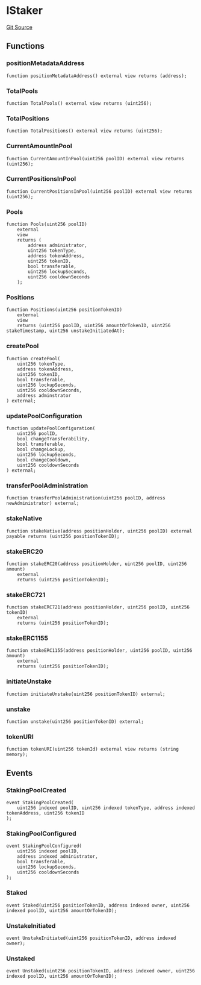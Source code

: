 # IStaker
[Git Source](https://github.com/G7DAO/protocol/blob/1e1f8f95881a2f3fd7dca8655f2c3270ce027c4e/contracts/interfaces/IStaker.sol)


## Functions
### positionMetadataAddress


```solidity
function positionMetadataAddress() external view returns (address);
```

### TotalPools


```solidity
function TotalPools() external view returns (uint256);
```

### TotalPositions


```solidity
function TotalPositions() external view returns (uint256);
```

### CurrentAmountInPool


```solidity
function CurrentAmountInPool(uint256 poolID) external view returns (uint256);
```

### CurrentPositionsInPool


```solidity
function CurrentPositionsInPool(uint256 poolID) external view returns (uint256);
```

### Pools


```solidity
function Pools(uint256 poolID)
    external
    view
    returns (
        address administrator,
        uint256 tokenType,
        address tokenAddress,
        uint256 tokenID,
        bool transferable,
        uint256 lockupSeconds,
        uint256 cooldownSeconds
    );
```

### Positions


```solidity
function Positions(uint256 positionTokenID)
    external
    view
    returns (uint256 poolID, uint256 amountOrTokenID, uint256 stakeTimestamp, uint256 unstakeInitiatedAt);
```

### createPool


```solidity
function createPool(
    uint256 tokenType,
    address tokenAddress,
    uint256 tokenID,
    bool transferable,
    uint256 lockupSeconds,
    uint256 cooldownSeconds,
    address adminstrator
) external;
```

### updatePoolConfiguration


```solidity
function updatePoolConfiguration(
    uint256 poolID,
    bool changeTransferability,
    bool transferable,
    bool changeLockup,
    uint256 lockupSeconds,
    bool changeCooldown,
    uint256 cooldownSeconds
) external;
```

### transferPoolAdministration


```solidity
function transferPoolAdministration(uint256 poolID, address newAdministrator) external;
```

### stakeNative


```solidity
function stakeNative(address positionHolder, uint256 poolID) external payable returns (uint256 positionTokenID);
```

### stakeERC20


```solidity
function stakeERC20(address positionHolder, uint256 poolID, uint256 amount)
    external
    returns (uint256 positionTokenID);
```

### stakeERC721


```solidity
function stakeERC721(address positionHolder, uint256 poolID, uint256 tokenID)
    external
    returns (uint256 positionTokenID);
```

### stakeERC1155


```solidity
function stakeERC1155(address positionHolder, uint256 poolID, uint256 amount)
    external
    returns (uint256 positionTokenID);
```

### initiateUnstake


```solidity
function initiateUnstake(uint256 positionTokenID) external;
```

### unstake


```solidity
function unstake(uint256 positionTokenID) external;
```

### tokenURI


```solidity
function tokenURI(uint256 tokenId) external view returns (string memory);
```

## Events
### StakingPoolCreated

```solidity
event StakingPoolCreated(
    uint256 indexed poolID, uint256 indexed tokenType, address indexed tokenAddress, uint256 tokenID
);
```

### StakingPoolConfigured

```solidity
event StakingPoolConfigured(
    uint256 indexed poolID,
    address indexed administrator,
    bool transferable,
    uint256 lockupSeconds,
    uint256 cooldownSeconds
);
```

### Staked

```solidity
event Staked(uint256 positionTokenID, address indexed owner, uint256 indexed poolID, uint256 amountOrTokenID);
```

### UnstakeInitiated

```solidity
event UnstakeInitiated(uint256 positionTokenID, address indexed owner);
```

### Unstaked

```solidity
event Unstaked(uint256 positionTokenID, address indexed owner, uint256 indexed poolID, uint256 amountOrTokenID);
```

